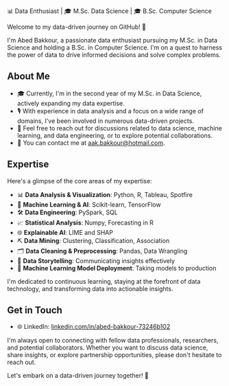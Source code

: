 📊 Data Enthusiast | 🎓 M.Sc. Data Science | 🎓 B.Sc. Computer Science

Welcome to my data-driven journey on GitHub! 🚀

I'm Abed Bakkour, a passionate data enthusiast pursuing my M.Sc. in Data Science and holding a B.Sc. in Computer Science. I'm on a quest to harness the power of data to drive informed decisions and solve complex problems.

## About Me

- 🎓 Currently, I'm in the second year of my M.Sc. in Data Science, actively expanding my data expertise.
- 🎙️ With experience in data analysis and a focus on a wide range of domains, I've been involved in numerous data-driven projects.
- 💬 Feel free to reach out for discussions related to data science, machine learning, and data engineering, or to explore potential collaborations.
- 📧 You can contact me at [aak.bakkour@hotmail.com](mailto:aak.bakkour@hotmail.com).

## Expertise

Here's a glimpse of the core areas of my expertise:

- 📊 **Data Analysis & Visualization**: Python, R, Tableau, Spotfire
- 🤖 **Machine Learning & AI**: Scikit-learn, TensorFlow
- 🛠️ **Data Engineering**: PySpark, SQL
- 📈 **Statistical Analysis**: Numpy, Forecasting in R
- 🌐 **Explainable AI**: LIME and SHAP
- ⛏️ **Data Mining**: Clustering, Classification, Association
- 🗂️ **Data Cleaning & Preprocessing**: Pandas, Data Wrangling
- 📜 **Data Storytelling**: Communicating insights effectively
- 📄 **Machine Learning Model Deployment**: Taking models to production

I'm dedicated to continuous learning, staying at the forefront of data technology, and transforming data into actionable insights.

## Get in Touch

- 🌐 LinkedIn: [linkedin.com/in/abed-bakkour-73246b102](https://www.linkedin.com/in/abed-bakkour-73246b102)

I'm always open to connecting with fellow data professionals, researchers, and potential collaborators. Whether you want to discuss data science, share insights, or explore partnership opportunities, please don't hesitate to reach out.

Let's embark on a data-driven journey together! 🚀
